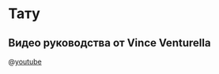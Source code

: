 # Тату

## Видео руководства от Vince Venturella

@[youtube](https://youtu.be/YDMUlUbR6Vk?si=9mcaRcb8f1HGY22p)

